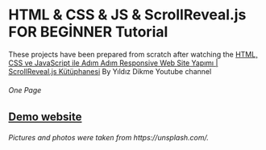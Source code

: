 # HTML & CSS & JS & ScrollReveal.js FOR BEGİNNER Tutorial

<p>These projects have been prepared from scratch after watching the <a href="https://www.youtube.com/watch?v=WMCPAsNd-FI">HTML, CSS ve JavaScript ile Adım Adım Responsive Web Site Yapımı | ScrollReveal.js Kütüphanesi</a>  By Yıldız Dikme Youtube channel</p>

<h6>One Page<h6>

  <h2> <a href="https://html-css-js-scrollrevealjs-beginnertutorial.netlify.app/" rel="nofollow">Demo website</a> </h2>

  <h6>Pictures and photos were taken from https://unsplash.com/.</h6>